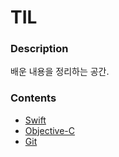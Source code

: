 # TIL

### Description

배운 내용을 정리하는 공간.



### Contents

- [Swift](https://github.com/JoongChangYang/TIL/tree/master/Swift)
- [Objective-C](https://github.com/JoongChangYang/TIL/tree/master/Objective-C)
- [Git](https://github.com/JoongChangYang/TIL/tree/master/git)


